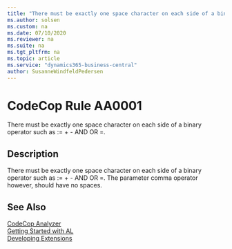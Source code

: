 ```yaml
---
title: "There must be exactly one space character on each side of a binary operator such as := + - AND OR =."
ms.author: solsen
ms.custom: na
ms.date: 07/10/2020
ms.reviewer: na
ms.suite: na
ms.tgt_pltfrm: na
ms.topic: article
ms.service: "dynamics365-business-central"
author: SusanneWindfeldPedersen
---
```

[//]: # (START>DO_NOT_EDIT)
[//]: # (IMPORTANT:Do not edit any of the content between here and the END>DO_NOT_EDIT.)
[//]: # (Any modifications should be made in the .xml files in the ModernDev repo.)
# CodeCop Rule AA0001
There must be exactly one space character on each side of a binary operator such as := + - AND OR =.  

## Description
There must be exactly one space character on each side of a binary operator such as := + - AND OR =. The parameter comma operator however, should have no spaces.

[//]: # (IMPORTANT: END>DO_NOT_EDIT)
## See Also  
[CodeCop Analyzer](codecop.md)  
[Getting Started with AL](../devenv-get-started.md)  
[Developing Extensions](../devenv-dev-overview.md)  